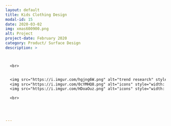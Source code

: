 ```yaml
---
layout: default
title: Kids Clothing Design
modal-id: 15
date: 2020-03-02
img: xmas600900.png
alt: Project
project-date: February 2020
category: Product/ Surface Design
description: >



  <br>


  <img src="https://i.imgur.com/hgjng6W.png" alt="trend research" style="width: 100%;"/>
  <img src="https://i.imgur.com/0cYMHQ8.png" alt="icons" style="width: 100%;"/>
  <img src="https://i.imgur.com/HDoaOuz.png" alt="icons" style="width: 100%;"/>

  <br>




---
```

